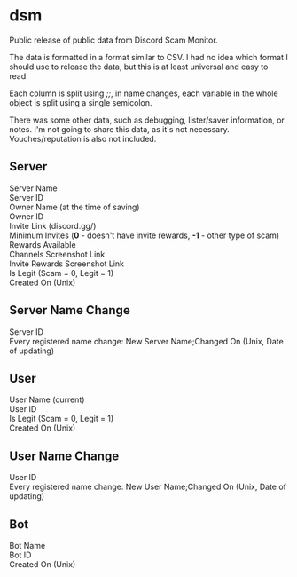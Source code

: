 # dsm
Public release of public data from Discord Scam Monitor.

The data is formatted in a format similar to CSV. I had no idea which format I should use to release the data, but this is at least universal and easy to read.

Each column is split using _;;_, in name changes, each variable in the whole object is split using a single semicolon.

There was some other data, such as debugging, lister/saver information, or notes. I'm not going to share this data, as it's not necessary. Vouches/reputation is also not included.

## Server
Server Name  
Server ID  
Owner Name (at the time of saving)  
Owner ID  
Invite Link (discord.gg/)  
Minimum Invites (**0** - doesn't have invite rewards, **-1** - other type of scam)  
Rewards Available  
Channels Screenshot Link  
Invite Rewards Screenshot Link  
Is Legit (Scam = 0, Legit = 1)  
Created On (Unix)  

## Server Name Change
Server ID  
Every registered name change: New Server Name;Changed On (Unix, Date of updating)  

## User
User Name (current)  
User ID  
Is Legit (Scam = 0, Legit = 1)  
Created On (Unix)  

## User Name Change
User ID  
Every registered name change: New User Name;Changed On (Unix, Date of updating)  

## Bot
Bot Name  
Bot ID  
Created On (Unix)  
